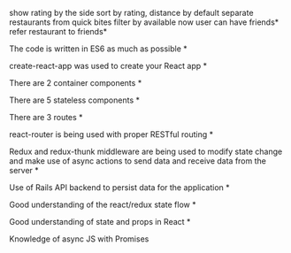 show rating by the side
sort by rating, distance by default
separate restaurants from quick bites
filter by available now
user can have friends*
refer restaurant to friends*

The code is written in ES6 as much as possible *

create-react-app was used to create your React app *

There are 2 container components *

There are 5 stateless components *

There are 3 routes *

react-router is being used with proper RESTful routing *

Redux and redux-thunk middleware are being used to modify state change and make use of async actions to send data and receive data from the server *

Use of Rails API backend to persist data for the application *

Good understanding of the react/redux state flow *

Good understanding of state and props in React *

Knowledge of async JS with Promises
